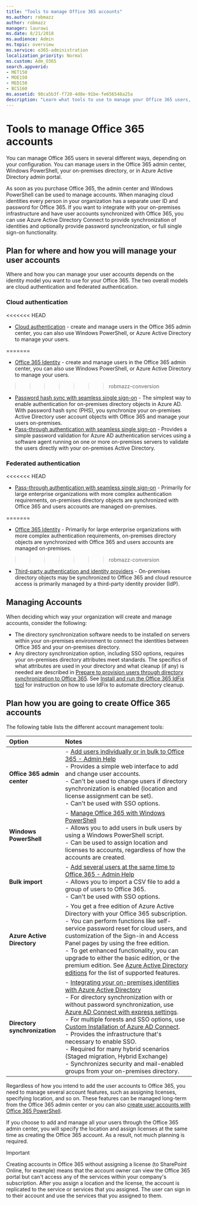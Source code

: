 ```yaml
---
title: "Tools to manage Office 365 accounts"
ms.author: robmazz
author: robmazz
manager: laurawi
ms.date: 8/21/2018
ms.audience: Admin
ms.topic: overview
ms.service: o365-administration
localization_priority: Normal
ms.custom: Adm_O365
search.appverid:
- MET150
- MOE150
- MED150
- BCS160
ms.assetid: 98ca5b3f-f720-4d8e-91be-fe656548a25a
description: "Learn what tools to use to manage your Office 365 users, and how what you can use depends on how you manage user identities. "
---
```


# Tools to manage Office 365 accounts

You can manage Office 365 users in several different ways, depending on your configuration. You can manage users in the Office 365 admin center, Windows PowerShell, your on-premises directory, or in Azure Active Directory admin portal. 

As soon as you purchase Office 365, the admin center and Windows PowerShell can be used to manage accounts. When managing cloud identities every person in your organization has a separate user ID and password for Office 365. If you want to integrate with your on-premises infrastructure and have user accounts synchronized with Office 365, you can use Azure Active Directory Connect to provide synchronization of identities and optionally provide password synchronization, or full single sign-on functionality.
  
## Plan for where and how you will manage your user accounts

Where and how you can manage your user accounts depends on the identity model you want to use for your Office 365. The two overall models are cloud authentication and federated authentication.
  
### Cloud authentication

<<<<<<< HEAD
- [Cloud authentication](about-office-365-identity.md#cloud-authentication) - create and manage users in the Office 365 admin center, you can also use Windows PowerShell, or Azure Active Directory to manage your users. 
    
=======
- [Office 365 Identity](about-office-365-identity.md) - create and manage users in the Office 365 admin center, you can also use Windows PowerShell, or Azure Active Directory to manage your users.
>>>>>>> robmazz-conversion
- [Password hash sync with seamless single sign-on](about-office-365-identity.md) - The simplest way to enable authentication for on-premises directory objects in Azure AD. With password hash sync (PHS), you synchronize your on-premises Active Directory user account objects with Office 365 and manage your users on-premises. 
- [Pass-through authentication with seamless single sign-on](about-office-365-identity.md) - Provides a simple password validation for Azure AD authentication services using a software agent running on one or more on-premises servers to validate the users directly with your on-premises Active Directory. 
    
### Federated authentication

<<<<<<< HEAD
- [Pass-through authentication with seamless single sign-on](about-office-365-identity.md#pass-through-authentication-with-seamless-single-sign-on) - Primarily for large enterprise organizations with more complex authentication requirements, on-premises directory objects are synchronized with Office 365 and users accounts are managed on-premises. 
    
=======
- [Office 365 Identity](about-office-365-identity.md) - Primarily for large enterprise organizations with more complex authentication requirements, on-premises directory objects are synchronized with Office 365 and users accounts are managed on-premises. 
>>>>>>> robmazz-conversion
- [Third-party authentication and identity providers](about-office-365-identity.md) - On-premises directory objects may be synchronized to Office 365 and cloud resource access is primarily managed by a third-party identity provider (IdP). 
    
## Managing Accounts

When deciding which way your organization will create and manage accounts, consider the following:
  
- The directory synchronization software needs to be installed on servers within your on-premises environment to connect the identities between Office 365 and your on-premises directory.
- Any directory synchronization option, including SSO options, requires your on-premises directory attributes meet standards. The specifics of what attributes are used in your directory and what cleanup (if any) is needed are described in [Prepare to provision users through directory synchronization to Office 365](prepare-for-directory-synchronization.md). See [Install and run the Office 365 IdFix tool](install-and-run-idfix.md) for instruction on how to use IdFix to automate directory cleanup. 
    
## Plan how you are going to create Office 365 accounts
The following table lists the different account management tools:
    
|**Option**|**Notes**|
|:-----|:-----|
|**Office 365 admin center** | - [Add users individually or in bulk to Office 365 - Admin Help](https://support.office.com/article/1970f7d6-03b5-442f-b385-5880b9c256ec) <br> - Provides a simple web interface to add and change user accounts. <br> - Can't be used to change users if directory synchronization is enabled (location and license assignment can be set). <br> - Can't be used with SSO options. <br> |
|**Windows PowerShell** | - [Manage Office 365 with Windows PowerShell](https://go.microsoft.com/fwlink/p/?LinkId=698471) <br> - Allows you to add users in bulk users by using a Windows PowerShell script. <br> - Can be used to assign location and licenses to accounts, regardless of how the accounts are created. <br> |
|**Bulk import** | - [Add several users at the same time to Office 365 - Admin Help](add-several-users-at-the-same-time.md) <br> - Allows you to import a CSV file to add a group of users to Office 365. <br> - Can't be used with SSO options. <br> |
|**Azure Active Directory** | - You get a free edition of Azure Active Directory with your Office 365 subscription. - You can perform functions like self-service password reset for cloud users, and customization of the Sign-in and Access Panel pages by using the free edition. <br> - To get enhanced functionality, you can upgrade to either the basic edition, or the premium edition. See [Azure Active Directory editions](https://go.microsoft.com/fwlink/p/?LinkId=698465) for the list of supported features. <br> |
|**Directory synchronization** | - [Integrating your on-premises identities with Azure Active Directory](https://go.microsoft.com/fwlink/p/?LinkID=624168) <br> - For directory synchronization with or without password synchronization, use [Azure AD Connect with express settings](https://go.microsoft.com/fwlink/p/?LinkID=698537).  <br>  - For multiple forests and SSO options, use [Custom Installation of Azure AD Connect](https://go.microsoft.com/fwlink/p/?LinkId=698430). <br> - Provides the infrastructure that's necessary to enable SSO. <br> - Required for many hybrid scenarios (Staged migration, Hybrid Exchange) <br> - Synchronizes security and mail-enabled groups from your on-premises directory. <br> |
   
Regardless of how you intend to add the user accounts to Office 365, you need to manage several account features, such as assigning licenses, specifying location, and so on. These features can be managed long-term from the Office 365 admin center or you can also [create user accounts with Office 365 PowerShell](https://go.microsoft.com/fwlink/p/?LinkId=717083).
    
If you choose to add and manage all your users through the Office 365 admin center, you will specify the location and assign licenses at the same time as creating the Office 365 account. As a result, not much planning is required.
    
> [!IMPORTANT]
> Creating accounts in Office 365 without assigning a license (to SharePoint Online, for example) means that the account owner can view the Office 365 portal but can't access any of the services within your company's subscription. After you assign a location and the license, the account is replicated to the service or services that you assigned. The user can sign in to their account and use the services that you assigned to them.